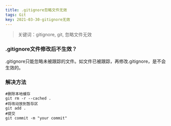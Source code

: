 ```yaml
---
title: .gitignore忽略文件无效
tags: Git
key: 2021-03-30-gitignore无效
---
```

> 关键词：gitignore, git, 忽略文件无效

### .gitignore文件修改后不生效？

.gitignore只能忽略未被跟踪的文件。如文件已被跟踪，再修改.gitignore，是不会生效的。

### 解决方法

```
#删除本地缓存
git rm -r --cached .
#将改动放到暂存区
git add .
#提交
git commit -m "your commit"
```

